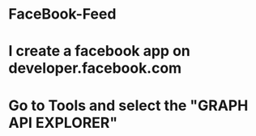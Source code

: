 # FaceBook-Feed
# I create a facebook app on developer.facebook.com
# Go to Tools and select the "GRAPH API EXPLORER"
